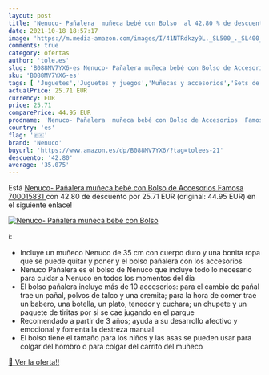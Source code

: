 ```yaml
---
layout: post
title: 'Nenuco- Pañalera  muñeca bebé con Bolso  al 42.80 % de descuento'
date: 2021-10-18 18:57:17
image: 'https://m.media-amazon.com/images/I/41NTRdkzy9L._SL500_._SL400_.jpg'
comments: true
category: ofertas
author: 'tole.es'
slug: 'B088MV7YX6-es Nenuco- Pañalera muñeca bebé con Bolso de Accesorios...'
sku: 'B088MV7YX6-es'
tags: [ 'Juguetes','Juguetes y juegos','Muñecas y accesorios','Sets de accesorios','bebé','nenuco', ]
actualPrice: 25.71 EUR
currency: EUR
price: 25.71
comparePrice: 44.95 EUR
prodname: 'Nenuco- Pañalera  muñeca bebé con Bolso de Accesorios  Famosa 700015831 '
country: 'es'
flag: '🇪🇸'
brand: 'Nenuco'
buyurl: 'https://www.amazon.es/dp/B088MV7YX6/?tag=tolees-21'
descuento: '42.80'
average: '35.075'
---
```


Está [Nenuco- Pañalera  muñeca bebé con Bolso de Accesorios  Famosa 700015831 ](https://www.amazon.es/dp/B088MV7YX6/?tag=tolees-21) con 42.80 de descuento por 25.71 EUR (original: 44.95 EUR) en el siguiente enlace!

[![Nenuco- Pañalera  muñeca bebé con Bolso ](https://m.media-amazon.com/images/I/41NTRdkzy9L._SL500_._SL400_.jpg)](https://www.amazon.es/dp/B088MV7YX6/?tag=tolees-21)

ℹ️:

- Incluye un muñeco Nenuco de 35 cm con cuerpo duro y una bonita ropa que se puede quitar y poner y el bolso pañalera con los accesorios
- Nenuco Pañalera es el bolso de Nenuco que incluye todo lo necesario para cuidar a Nenuco en todos los momentos del día
- El bolso pañalera incluye más de 10 accesorios: para el cambio de pañal trae un pañal, polvos de talco y una cremita; para la hora de comer trae un babero, una botella, un plato, tenedor y cuchara; un chupete y un paquete de tiritas por si se cae jugando en el parque
- Recomendado a partir de 3 años; ayuda a su desarrollo afectivo y emocional y fomenta la destreza manual
- El bolso tiene el tamaño para los niños y las asas se pueden usar para colgar del hombro o para colgar del carrito del muñeco

[🛒 Ver la oferta!!](https://www.amazon.es/dp/B088MV7YX6/?tag=tolees-21)
